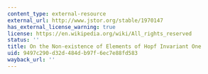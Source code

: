 ```yaml
---
content_type: external-resource
external_url: http://www.jstor.org/stable/1970147
has_external_license_warning: true
license: https://en.wikipedia.org/wiki/All_rights_reserved
status: ''
title: On the Non-existence of Elements of Hopf Invariant One
uid: 9497c290-d32d-484d-b97f-6ec7e88fd583
wayback_url: ''
---
```


